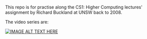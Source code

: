 This repo is for practise along the CS1: Higher Computing lectures' assignment by Richard Buckland at UNSW back to 2008.

The video series are: 

[![IMAGE ALT TEXT HERE](https://img.youtube.com/vi/hE7l6Adoiiw/0.jpg)](https://www.youtube.com/playlist?list=PL6B940F08B9773B9F)
